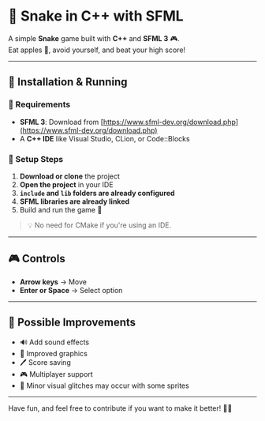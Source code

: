 # 🐍 Snake in C++ with SFML  

A simple **Snake** game built with **C++** and **SFML 3** 🎮.  
Eat apples 🍏, avoid yourself, and beat your high score!

---

## 🚀 Installation & Running  

### 🧰 Requirements
- **SFML 3**: Download from [https://www.sfml-dev.org/download.php](https://www.sfml-dev.org/download.php)
- A **C++ IDE** like Visual Studio, CLion, or Code::Blocks

### 🔧 Setup Steps
1. **Download or clone** the project
2. **Open the project** in your IDE
3. **`include` and `lib` folders are already configured**
4. **SFML libraries are already linked**
5. Build and run the game 🎯

> 💡 No need for CMake if you're using an IDE.

---

## 🎮 Controls  
- **Arrow keys** → Move  
- **Enter or Space** → Select option  
---

## 📌 Possible Improvements  
- 🔊 Add sound effects  
- 🎨 Improved graphics  
- 🖊 Score saving  
- 🎮 Multiplayer support  
- 🐛 Minor visual glitches may occur with some sprites

---

Have fun, and feel free to contribute if you want to make it better! 🚀✨
